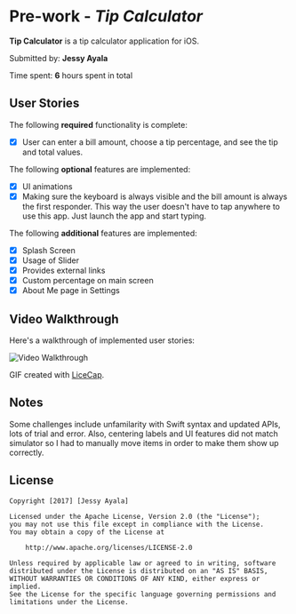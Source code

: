 # Pre-work - *Tip Calculator*

**Tip Calculator** is a tip calculator application for iOS.

Submitted by: **Jessy Ayala**

Time spent: **6** hours spent in total

## User Stories

The following **required** functionality is complete:

* [x] User can enter a bill amount, choose a tip percentage, and see the tip and total values.

The following **optional** features are implemented:
* [x] UI animations
* [x] Making sure the keyboard is always visible and the bill amount is always the first responder. This way the user doesn't have to tap anywhere to use this app. Just launch the app and start typing.

The following **additional** features are implemented:

* [x] Splash Screen
* [x] Usage of Slider
* [x] Provides external links
* [x] Custom percentage on main screen
* [x] About Me page in Settings

## Video Walkthrough 

Here's a walkthrough of implemented user stories:

<img src='https://imgur.com/a/qxKWA.gifv' title='Video Walkthrough' width='' alt='Video Walkthrough' />

GIF created with [LiceCap](http://www.cockos.com/licecap/).

## Notes

Some challenges include unfamilarity with Swift syntax and updated APIs, lots of trial and error. Also, centering labels and UI features did not match simulator so I had to manually move items in order to make them show up correctly.

## License

    Copyright [2017] [Jessy Ayala]

    Licensed under the Apache License, Version 2.0 (the "License");
    you may not use this file except in compliance with the License.
    You may obtain a copy of the License at

        http://www.apache.org/licenses/LICENSE-2.0

    Unless required by applicable law or agreed to in writing, software
    distributed under the License is distributed on an "AS IS" BASIS,
    WITHOUT WARRANTIES OR CONDITIONS OF ANY KIND, either express or implied.
    See the License for the specific language governing permissions and
    limitations under the License.
